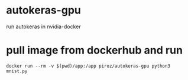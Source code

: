 # autokeras-gpu
run autokeras in nvidia-docker

# pull image from dockerhub and run

```
docker run --rm -v $(pwd)/app:/app piroz/autokeras-gpu python3 mnist.py
```